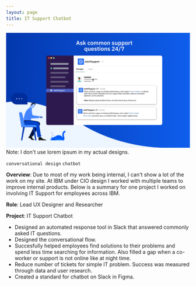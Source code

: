 ```yaml
---
layout: page
title: IT Support Chatbot
---
```



![chatbotitsupport](/images/chatbotitsupport.png)
Note: I don't use lorem ipsum in my actual designs.


`conversational design` `chatbot`

**Overview**: Due to most of my work being internal, I can't show a lot of the work on my site. At IBM under CIO design I worked with multiple teams to improve internal products. Below is a summary for one project I worked on involving IT Support for employees across IBM.

**Role**: Lead UX Designer and Researcher

**Project**: IT Support Chatbot

- Designed an automated response tool in Slack that answered commonly asked IT questions.
- Designed the conversational flow. 
- Succesfully helped employees find solutions to their problems and spend less time searching for information. Also filled a gap when a co-worker or support is not online like at night time.
- Reduce number of tickets for simple IT problem. Success was measured through data and user research.
- Created a standard for chatbot on Slack in Figma.
